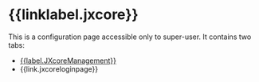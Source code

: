 # {{linklabel.jxcore}}

This is a configuration page accessible only to super-user. It contains two tabs:

* [{{label.JXcoreManagement}}]({{url.jxcore}})
* {{link.jxcoreloginpage}}